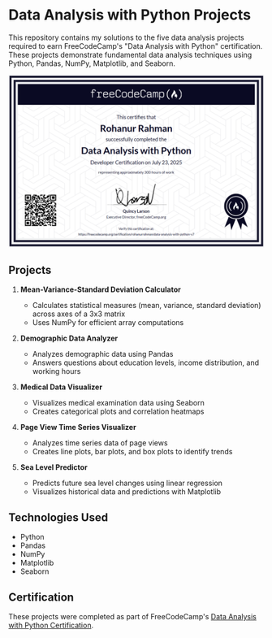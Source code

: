 # Data Analysis with Python Projects

This repository contains my solutions to the five data analysis projects required to earn FreeCodeCamp's "Data Analysis with Python" certification. These projects demonstrate fundamental data analysis techniques using Python, Pandas, NumPy, Matplotlib, and Seaborn.

![FreeCodeCamp Data Analysis with Python Certification](https://github.com/ontu001/freecodecamp-projects/blob/main/certificate.PNG)

## Projects

1. **Mean-Variance-Standard Deviation Calculator**
   - Calculates statistical measures (mean, variance, standard deviation) across axes of a 3x3 matrix
   - Uses NumPy for efficient array computations

2. **Demographic Data Analyzer**
   - Analyzes demographic data using Pandas
   - Answers questions about education levels, income distribution, and working hours

3. **Medical Data Visualizer**
   - Visualizes medical examination data using Seaborn
   - Creates categorical plots and correlation heatmaps

4. **Page View Time Series Visualizer**
   - Analyzes time series data of page views
   - Creates line plots, bar plots, and box plots to identify trends

5. **Sea Level Predictor**
   - Predicts future sea level changes using linear regression
   - Visualizes historical data and predictions with Matplotlib

## Technologies Used
- Python
- Pandas
- NumPy
- Matplotlib
- Seaborn

## Certification
These projects were completed as part of FreeCodeCamp's [Data Analysis with Python Certification](https://www.freecodecamp.org/certification/rohanurrahman/data-analysis-with-python-v7).
